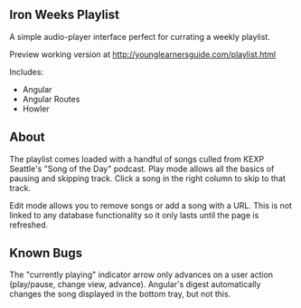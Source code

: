 ## Iron Weeks Playlist

A simple audio-player interface perfect for currating a weekly playlist. 

Preview working version at <a href="http://younglearnersguide.com/playlist.html">http://younglearnersguide.com/playlist.html</a>

Includes:

* Angular
* Angular Routes
* Howler

## About

The playlist comes loaded with a handful of songs culled from KEXP Seattle's "Song of the Day" podcast. Play mode allows all the basics of pausing and skipping track. Click a song in the right column to skip to that track.

Edit mode allows you to remove songs or add a song with a URL. This is not linked to any database functionality so it only lasts until the page is refreshed.

## Known Bugs

The "currently playing" indicator arrow only advances on a user action (play/pause, change view, advance). Angular's digest automatically changes the song displayed in the bottom tray, but not this.